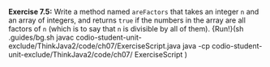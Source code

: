 **Exercise 7.5:**
Write a method named `areFactors` that takes an integer `n` and an array of integers, and returns `true` if the numbers in the array are all factors of `n` (which is to say that `n` is divisible by all of them).
{Run!}(sh .guides/bg.sh javac codio-student-unit-exclude/ThinkJava2/code/ch07/ExerciseScript.java java -cp codio-student-unit-exclude/ThinkJava2/code/ch07/ ExerciseScript )
